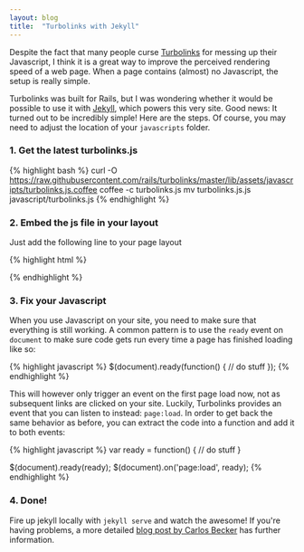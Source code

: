 ```yaml
---
layout: blog
title:  "Turbolinks with Jekyll"
---
```


Despite the fact that many people curse [Turbolinks](https://github.com/rails/turbolinks)
for messing up their Javascript, I think it is a great way to improve the perceived rendering
speed of a web page. When a page contains (almost) no Javascript, the setup is really simple.

Turbolinks was built for Rails, but I was wondering whether it would be possible to use it
with [Jekyll](http://jekyllrb.com), which powers this very site. Good news: It turned out to
be incredibly simple! Here are the steps. Of course, you may need to adjust the location of
your `javascripts` folder.

### 1. Get the latest turbolinks.js

{% highlight bash %}
curl -O https://raw.githubusercontent.com/rails/turbolinks/master/lib/assets/javascripts/turbolinks.js.coffee
coffee -c turbolinks.js
mv turbolinks.js.js javascript/turbolinks.js
{% endhighlight %}

### 2. Embed the js file in your layout

Just add the following line to your page layout

{% highlight html %}
<script src="/javascript/turbolinks.js" type="text/javascript" charset="utf-8"></script>
{% endhighlight %}

### 3. Fix your Javascript

When you use Javascript on your site, you need to make sure that everything is still working.
A common pattern is to use the `ready` event on `document` to make sure code gets run every
time a page has finished loading like so:

{% highlight javascript %}
$(document).ready(function() {
  // do stuff
});
{% endhighlight %}

This will however only trigger an event on the first page load now, not as subsequent links are
clicked on your site. Luckily, Turbolinks provides an event that you can listen to instead:
`page:load`. In order to get back the same behavior as before, you can extract the code into a
function and add it to both events:

{% highlight javascript %}
var ready = function() {
  // do stuff
}

$(document).ready(ready);
$(document).on('page:load', ready);
{% endhighlight %}

### 4. Done!

Fire up jekyll locally with `jekyll serve` and watch the awesome! If you're having problems,
a more detailed [blog post by Carlos Becker](http://carlosbecker.com/posts/turbolinks/) has
further information.

